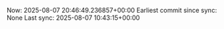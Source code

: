 Now: 2025-08-07 20:46:49.236857+00:00 Earliest commit since sync: None Last sync: 2025-08-07 10:43:15+00:00
